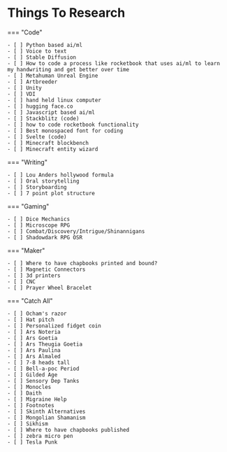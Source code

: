 # Things To Research

=== "Code"

    - [ ] Python based ai/ml
    - [ ] Voice to text
    - [ ] Stable Diffusion
    - [ ] How to code a process like rocketbook that uses ai/ml to learn my handwriting and get better over time
    - [ ] Metahuman Unreal Engine
    - [ ] Artbreeder
    - [ ] Unity
    - [ ] VDI
    - [ ] hand held linux computer
    - [ ] hugging face.co
    - [ ] Javascript based ai/ml
    - [ ] Stackblitz (code)
    - [ ] how to code rocketbook functionality
    - [ ] Best monospaced font for coding
    - [ ] Svelte (code)
    - [ ] Minecraft blockbench
    - [ ] Minecraft entity wizard

=== "Writing"

    - [ ] Lou Anders hollywood formula
    - [ ] Oral storytelling
    - [ ] Storyboarding
    - [ ] 7 point plot structure

=== "Gaming"

    - [ ] Dice Mechanics
    - [ ] Microscope RPG
    - [ ] Combat/Discovery/Intrigue/Shinannigans
    - [ ] Shadowdark RPG OSR

=== "Maker"

    - [ ] Where to have chapbooks printed and bound?
    - [ ] Magnetic Connectors
    - [ ] 3d printers
    - [ ] CNC
    - [ ] Prayer Wheel Bracelet

=== "Catch All"

    - [ ] Ocham's razor
    - [ ] Hat pitch
    - [ ] Personalized fidget coin
    - [ ] Ars Noteria
    - [ ] Ars Goetia
    - [ ] Ars Theugia Goetia
    - [ ] Ars Paulina
    - [ ] Ars Almaled
    - [ ] 7-8 heads tall
    - [ ] Bell-a-poc Period
    - [ ] Gilded Age
    - [ ] Sensory Dep Tanks
    - [ ] Monocles
    - [ ] Daith
    - [ ] Migraine Help
    - [ ] Footnotes
    - [ ] Skinth Alternatives
    - [ ] Mongolian Shamanism
    - [ ] Sikhism
    - [ ] Where to have chapbooks published
    - [ ] zebra micro pen
    - [ ] Tesla Punk
